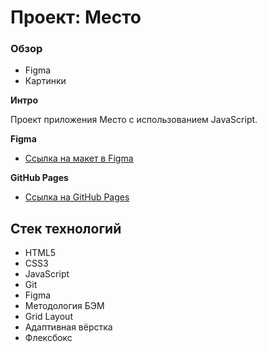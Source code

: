 # Проект: Место

### Обзор

* Figma
* Картинки

**Интро**

Проект приложения Место c использованием JavaScript.

**Figma**

* [Ссылка на макет в Figma]([https://www.figma.com/file/2cn9N9jSkmxD84oJik7xL7/JavaScript.-Sprint-4?node-id=0%3A1](https://www.figma.com/file/bjyvbKKJN2naO0ucURl2Z0/JavaScript.-Sprint-5?type=design&node-id=0-1&t=eGj42NpVYwPHGr8X-0))

**GitHub Pages**

* [Ссылка на GitHub Pages](https://ivanhoe159.github.io/mesto-project/index.html)

## Стек технологий
* HTML5
* CSS3
* JavaScript
* Git
* Figma
* Методология БЭМ
* Grid Layout
* Адаптивная вёрстка
* Флексбокс
